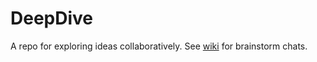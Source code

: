 # DeepDive

A repo for exploring ideas collaboratively. See [wiki](https://github.com/Gatada/DeepDive/wiki) for brainstorm chats.   
